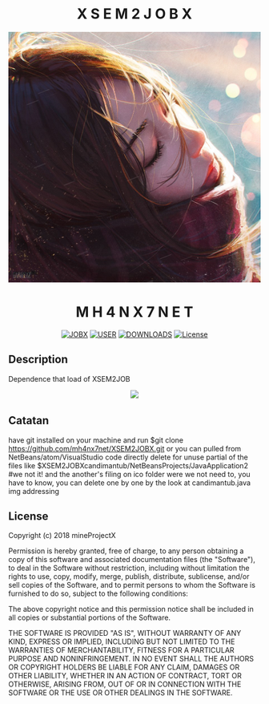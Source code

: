 # <h1 align="center">X S E M 2 J O B X</h1>
<p align="center"><a href="https://rsmodart.blogspot.com"><img height="500" src="https://raw.githubusercontent.com/mh4nx7net/XSEM2JOBX/master/sunlight_by_guweiz-d9ml5ia.jpg"></a></p>
<h1 align="center">M H 4 N X 7 N E T</h1>

<p align="center">
<a href="https://github.com/mh4nx7net"><img src="https://img.shields.io/badge/Built%20For-JOBX-orange.svg" alt="JOBX"></a>
<a href="https://www.archlinux.org/"><img src="https://img.shields.io/conda/pn/conda-forge/python.svg?maxAge=2592000" alt="USER"></a>
<a href="https://github.com/mh4nx7net/XSEM2JOBX/archive/master.zip"><img src="https://poser.pugx.org/laralum/customization/d/total.svg" alt="DOWNLOADS"></a>
<a href="https://github.com/Laralum/Customization/releases"><img src="https://poser.pugx.org/laralum/customization/v/stable.svg" alt="License"></a>
</p>



## Description
Dependence that load of XSEM2JOB
<p align="center"><a href="https://rsmodart.blogspot.com"><img height="80" src="https://hyper.is/static/hyper-logo.gif"></a></p>

## Catatan
have git installed on your machine and run $git clone https://github.com/mh4nx7net/XSEM2JOBX.git 
or you can pulled from NetBeans/atom/VisualStudio code directly delete for unuse partial of the files like 
$XSEM2JOBXcandimantub/NetBeansProjects/JavaApplication2 #we not it! and the another's filing on ico folder 
were we not need to, you have to know, you can delete one by one by the look at candimantub.java img addressing

## License
Copyright (c) 2018 mineProjectX

Permission is hereby granted, free of charge, to any person obtaining a copy
of this software and associated documentation files (the "Software"), to deal
in the Software without restriction, including without limitation the rights
to use, copy, modify, merge, publish, distribute, sublicense, and/or sell
copies of the Software, and to permit persons to whom the Software is
furnished to do so, subject to the following conditions:

The above copyright notice and this permission notice shall be included in all
copies or substantial portions of the Software.

THE SOFTWARE IS PROVIDED "AS IS", WITHOUT WARRANTY OF ANY KIND, EXPRESS OR
IMPLIED, INCLUDING BUT NOT LIMITED TO THE WARRANTIES OF MERCHANTABILITY,
FITNESS FOR A PARTICULAR PURPOSE AND NONINFRINGEMENT. IN NO EVENT SHALL THE
AUTHORS OR COPYRIGHT HOLDERS BE LIABLE FOR ANY CLAIM, DAMAGES OR OTHER
LIABILITY, WHETHER IN AN ACTION OF CONTRACT, TORT OR OTHERWISE, ARISING FROM,
OUT OF OR IN CONNECTION WITH THE SOFTWARE OR THE USE OR OTHER DEALINGS IN THE
SOFTWARE.
